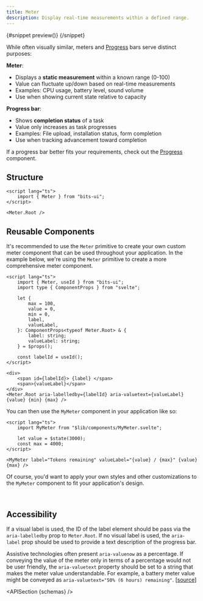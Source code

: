 ```yaml
---
title: Meter
description: Display real-time measurements within a defined range.
---
```


<script>
	import { APISection, ComponentPreviewV2, MeterDemo, DemoCodeContainer, MeterDemoCustom } from '$lib/components/index.js'
	let { schemas } = $props()
</script>

<ComponentPreviewV2 name="meter-demo" comp="Meter">

{#snippet preview()}
<MeterDemo />
{/snippet}

</ComponentPreviewV2>

While often visually similar, meters and [Progress](/docs/components/progress) bars serve distinct purposes:

**Meter**:

-   Displays a **static measurement** within a known range (0-100)
-   Value can fluctuate up/down based on real-time measurements
-   Examples: CPU usage, battery level, sound volume
-   Use when showing current state relative to capacity

**Progress bar**:

-   Shows **completion status** of a task
-   Value only increases as task progresses
-   Examples: File upload, installation status, form completion
-   Use when tracking advancement toward completion

If a progress bar better fits your requirements, check out the [Progress](/docs/components/progress) component.

## Structure

```svelte
<script lang="ts">
	import { Meter } from "bits-ui";
</script>

<Meter.Root />
```

## Reusable Components

It's recommended to use the `Meter` primitive to create your own custom meter component that can be used throughout your application. In the example below, we're using the `Meter` primitive to create a more comprehensive meter component.

```svelte
<script lang="ts">
	import { Meter, useId } from "bits-ui";
	import type { ComponentProps } from "svelte";

	let {
		max = 100,
		value = 0,
		min = 0,
		label,
		valueLabel,
	}: ComponentProps<typeof Meter.Root> & {
		label: string;
		valueLabel: string;
	} = $props();

	const labelId = useId();
</script>

<div>
	<span id={labelId}> {label} </span>
	<span>{valueLabel}</span>
</div>
<Meter.Root aria-labelledby={labelId} aria-valuetext={valueLabel} {value} {min} {max} />
```

You can then use the `MyMeter` component in your application like so:

```svelte title="+page.svelte"
<script lang="ts">
	import MyMeter from "$lib/components/MyMeter.svelte";

	let value = $state(3000);
	const max = 4000;
</script>

<MyMeter label="Tokens remaining" valueLabel="{value} / {max}" {value} {max} />
```

Of course, you'd want to apply your own styles and other customizations to the `MyMeter` component to fit your application's design.

<br>

<MeterDemoCustom value={3000} label="Tokens remaining" valueLabel="3000 / 4000" max={4000} />

## Accessibility

If a visual label is used, the ID of the label element should be pass via the `aria-labelledby` prop to `Meter.Root`. If no visual label is used, the `aria-label` prop should be used to provide a text description of the progress bar.

Assistive technologies often present `aria-valuenow` as a percentage. If conveying the value of the meter only in terms of a percentage would not be user friendly, the `aria-valuetext` property should be set to a string that makes the meter value understandable. For example, a battery meter value might be conveyed as `aria-valuetext="50% (6 hours) remaining"`. [[source](https://www.w3.org/WAI/ARIA/apg/patterns/meter/)]

<APISection {schemas} />
